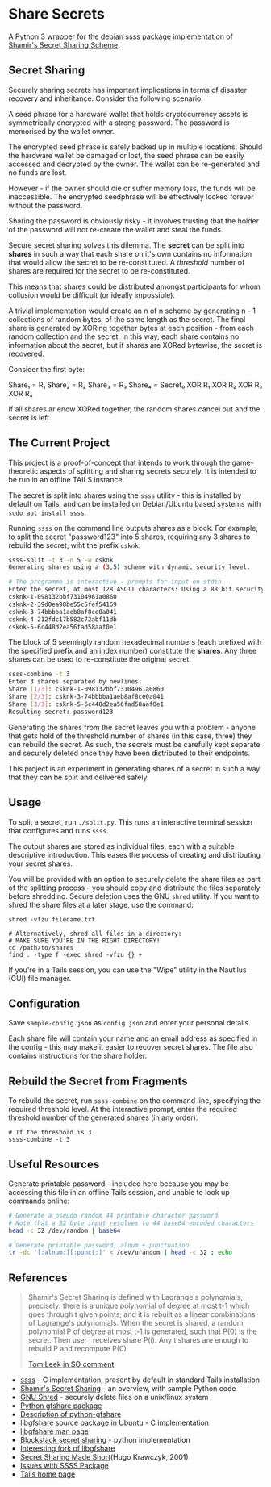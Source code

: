 Share Secrets
=============
A Python 3 wrapper for the [debian ssss package][1] implementation of [Shamir's Secret Sharing Scheme][2].

Secret Sharing
--------------
Securely sharing secrets has important implications in terms of disaster recovery and inheritance. Consider the following scenario:

A seed phrase for a hardware wallet that holds cryptocurrency assets is symmetrically encrypted with a strong password. The password is memorised by the wallet owner.

The encrypted seed phrase is safely backed up in multiple locations. Should the hardware wallet be damaged or lost, the seed phrase can be easily accessed and decrypted by the owner. The wallet can be re-generated and no funds are lost.

However - if the owner should die or suffer memory loss, the funds will be inaccessible. The encrypted seedphrase will be effectively locked forever without the password.

Sharing the password is obviously risky - it involves trusting that the holder of the password will not re-create the wallet and steal the funds.

Secure secret sharing solves this dilemma. The **secret** can be split into **shares** in such a way that each share on it's own contains no information that would allow the secret to be re-constituted. A _threshold_ number of shares are required for the secret to be re-constituted. 

This means that shares could be distributed amongst participants for whom collusion would be difficult (or ideally impossible).

A trivial implementation would create an n of n scheme by generating n - 1 collections of random bytes, of the same length as the secret. The final share is generated by XORing together bytes at each position - from each random collection and the secret. In this way, each share contains no information about the secret, but if shares are XORed bytewise, the secret is recovered.

Consider the first byte:

Share₁ = R₁
Share₂ = R₂
Share₃ = R₃
Share₄ = Secret₀ XOR R₁ XOR R₂ XOR R₃ XOR R₄

If all shares ar enow XORed together, the random shares cancel out and the secret is left.  

The Current Project
-------------------
This project is a proof-of-concept that intends to work through the game-theoretic aspects of splitting and sharing secrets securely. It is intended to be run in an offline TAILS instance.

The secret is split into shares using the `ssss` utility - this is installed by default on Tails, and can be installed on Debian/Ubuntu based systems with `sudo apt install ssss`.

Running `ssss` on the command line outputs shares as a block. For example, to split the secret "password123" into 5 shares, requiring any 3 shares to rebuild the secret, wiht the prefix `csknk`:

```bash
ssss-split -t 3 -n 5 -w csknk
Generating shares using a (3,5) scheme with dynamic security level.

# The programme is interactive - prompts for input on stdin
Enter the secret, at most 128 ASCII characters: Using a 88 bit security level. 
csknk-1-098132bbf73104961a0860
csknk-2-39d0ea98be55c5fef54169
csknk-3-74bbbba1aeb8af8ce0a041
csknk-4-212fdc17b582c72abf11db
csknk-5-6c448d2ea56fad58aaf0e1
```

The block of 5 seemingly random hexadecimal numbers (each prefixed with the specified prefix and an index number) constitute the **shares**. Any three shares can be used to re-constitute the original secret:

```bash
ssss-combine -t 3
Enter 3 shares separated by newlines:
Share [1/3]: csknk-1-098132bbf73104961a0860
Share [2/3]: csknk-3-74bbbba1aeb8af8ce0a041
Share [3/3]: csknk-5-6c448d2ea56fad58aaf0e1
Resulting secret: password123
```
Generating the shares from the secret leaves you with a problem - anyone that gets hold of the threshold number of shares (in this case, three) they can rebuild the secret. As such, the secrets must be carefully kept separate and securely deleted once they have been distributed to their endpoints.

This project is an experiment in generating shares of a secret in such a way that they can be split and delivered safely.


Usage
-----
To split a secret, run `./split.py`. This runs an interactive terminal session that configures and runs `ssss`.

The output shares are stored as individual files, each with a suitable descriptive introduction. This eases the process of creating and distributing your secret shares.

You will be provided with an option to securely delete the share files as part of the splitting process - you should copy and distribute the files separately before shredding. Secure deletion uses the GNU `shred` utility. If you want to shred the share files at a later stage, use the command:

```
shred -vfzu filename.txt

# Alternatively, shred all files in a directory:
# MAKE SURE YOU'RE IN THE RIGHT DIRECTORY!
cd /path/to/shares
find . -type f -exec shred -vfzu {} +
```
If you're in a Tails session, you can use the "Wipe" utility in the Nautilus (GUI) file manager.

## Configuration
Save `sample-config.json` as `config.json` and enter your personal details.

Each share file will contain your name and an email address as specified in the config - this may make it easier to recover secret shares. The file also contains instructions for the share holder.

Rebuild the Secret from Fragments
----------------------------------
To rebuild the secret, run `ssss-combine` on the command line, specifying the required threshold level. At the interactive prompt, enter the required threshold number of the generated shares (in any order):

```
# If the threshold is 3
ssss-combine -t 3
```

Useful Resources
----------------
Generate printable password - included here because you may be accessing this file in an offline Tails session, and unable to look up commands online:

```sh
# Generate a pseudo random 44 printable character password
# Note that a 32 byte input resolves to 44 base64 encoded characters
head -c 32 /dev/random | base64

# Generate printable password, alnum + punctuation
tr -dc '[:alnum:][:punct:]' < /dev/urandom | head -c 32 ; echo
```

## References
>Shamir's Secret Sharing is defined with Lagrange's polynomials, precisely: there is a unique polynomial of degree at most t-1 which goes through t given points, and it is rebuilt as a linear combinations of Lagrange's polynomials. When the secret is shared, a random polynomial P of degree at most t-1 is generated, such that P(0) is the secret. Then user i receives share P(i). Any t shares are enough to rebuild P and recompute P(0)
>
> [Tom Leek in SO comment][12]

* [ssss][1] - C implementation, present by default in standard Tails installation
* [Shamir's Secret Sharing][2] - an overview, with sample Python code
* [GNU Shred][3] - securely delete files on a unix/linux system
* [Python gfshare package][4]
* [Description of python-gfshare][5]
* [libgfshare source package in Ubuntu][6] - C implementation
* [libgfshare man page][8]
* [Blockstack secret sharing][7] - python implementation
* [Interesting fork of libgfshare][9]
* [Secret Sharing Made Short][10](Hugo Krawczyk, 2001)
* [Issues with SSSS Package][11]
* [Tails home page][13]

[1]: http://point-at-infinity.org/ssss/
[2]: https://en.wikipedia.org/wiki/Shamir%27s_Secret_Sharing
[3]: https://manpages.debian.org/jessie/coreutils/shred.1.en.html
[4]: https://lamby.github.io/python-gfshare/
[5]: https://chris-lamb.co.uk/projects/python-gfshare
[6]: https://launchpad.net/ubuntu/+source/libgfshare/1.0.5-3
[7]: https://github.com/blockstack/secret-sharing
[8]: http://manpages.ubuntu.com/manpages/xenial/en/man7/gfshare.7.html
[9]: https://github.com/jcushman/libgfshare
[10]: https://link.springer.com/chapter/10.1007%2F3-540-48329-2_12
[11]: https://security.stackexchange.com/a/83924/58780
[12]: https://security.stackexchange.com/a/49311/58780
[13]: https://tails.boum.org/
[14]: https://github.com/csknk/secret-sharing-all-shares
